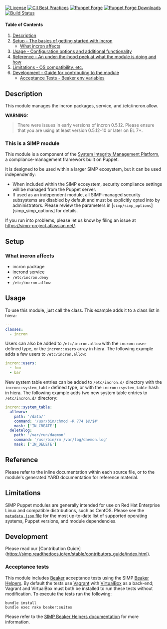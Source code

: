 [![License](https://img.shields.io/:license-apache-blue.svg)](http://www.apache.org/licenses/LICENSE-2.0.html)
[![CII Best Practices](https://bestpractices.coreinfrastructure.org/projects/73/badge)](https://bestpractices.coreinfrastructure.org/projects/73)
[![Puppet Forge](https://img.shields.io/puppetforge/v/simp/incron.svg)](https://forge.puppetlabs.com/simp/incron)
[![Puppet Forge Downloads](https://img.shields.io/puppetforge/dt/simp/incron.svg)](https://forge.puppetlabs.com/simp/incron)
[![Build Status](https://travis-ci.org/simp/pupmod-simp-incron.svg)](https://travis-ci.org/simp/pupmod-simp-incron)

#### Table of Contents

1. [Description](#description)
2. [Setup - The basics of getting started with incron](#setup)
    * [What incron affects](#what-incron-affects)
3. [Usage - Configuration options and additional functionality](#usage)
4. [Reference - An under-the-hood peek at what the module is doing and how](#reference)
5. [Limitations - OS compatibility, etc.](#limitations)
6. [Development - Guide for contributing to the module](#development)
    * [Acceptance Tests - Beaker env variables](#acceptance-tests)


## Description

This module manages the incron packages, service, and /etc/incron.allow.

**WARNING:**

> There were issues in early versions of incron 0.5.12. Please ensure that you
> are using at least version 0.5.12-10 or later on EL 7+.

### This is a SIMP module

This module is a component of the [System Integrity Management Platform](https://simp-project.com),
a compliance-management framework built on Puppet.

It is designed to be used within a larger SIMP ecosystem, but it can be used
independently:

 * When included within the SIMP ecosystem, security compliance settings will
   be managed from the Puppet server.
 * If used as an independent module, all SIMP-managed security subsystems are
   disabled by default and must be explicitly opted into by administrators.
   Please review the parameters in [`simp/simp_options`][simp_simp_options] for
   details.

If you run into problems, please let us know by filing an issue at
https://simp-project.atlassian.net/.

## Setup

### What incron affects

  * incron package
  * incrond service
  * `/etc/incron.deny`
  * `/etc/incron.allow`

## Usage

To use this module, just call the class. This example adds it to a class list in hiera:

```yaml
---
classes:
  - incron
```

Users can also be added to `/etc/incron.allow` with the `incron::user` defined type, or
the `incron::users` array in hiera. The following example adds a few users to `/etc/incron.allow`:

```yaml
incron::users:
  - foo
  - bar
```

New system table entries can be added to `/etc/incron.d/` directory with the `incron::system_table` defined type, or
with the `incron::system_table` hash in hiera. The following example adds two new system table entries to `/etc/incron.d/` directory:

```yaml
incron::system_table:
  allowrw:
    path: '/data/'
    command: '/usr/bin/chmod -R 774 $@/$#'
    mask: ['IN_CREATE']
  deletelog:
    path: '/var/run/daemon'
    command: '/usr/bin/rm /var/log/daemon.log'
    mask: ['IN_DELETE']
```

## Reference

Please refer to the inline documentation within each source file, or to the module's generated YARD documentation for reference material.


## Limitations

SIMP Puppet modules are generally intended for use on Red Hat Enterprise Linux and compatible distributions, such as CentOS. Please see the [`metadata.json` file](./metadata.json) for the most up-to-date list of supported operating systems, Puppet versions, and module dependencies.


## Development

Please read our [Contribution Guide] (https://simp.readthedocs.io/en/stable/contributors_guide/index.html).


### Acceptance tests

This module includes [Beaker](https://github.com/puppetlabs/beaker) acceptance tests using the SIMP [Beaker Helpers](https://github.com/simp/rubygem-simp-beaker-helpers).  By default the tests use [Vagrant](https://www.vagrantup.com/) with [VirtualBox](https://www.virtualbox.org) as a back-end; Vagrant and VirtualBox must both be installed to run these tests without modification. To execute the tests run the following:

```shell
bundle install
bundle exec rake beaker:suites
```

Please refer to the [SIMP Beaker Helpers documentation](https://github.com/simp/rubygem-simp-beaker-helpers/blob/master/README.md) for more information.

